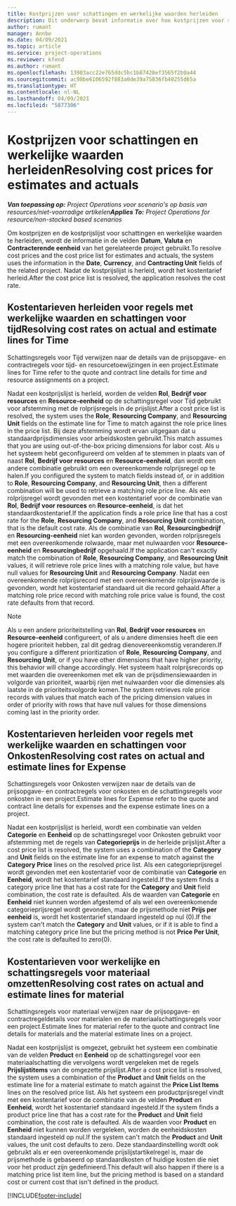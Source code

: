 ```yaml
---
title: Kostprijzen voor schattingen en werkelijke waarden herleiden
description: Dit onderwerp bevat informatie over hoe kostprijzen voor schattingen en werkelijke waarden worden herleid.
author: rumant
manager: Annbe
ms.date: 04/09/2021
ms.topic: article
ms.service: project-operations
ms.reviewer: kfend
ms.author: rumant
ms.openlocfilehash: 13903acc22e765ddc5bc1b87428ef3565f2b0a44
ms.sourcegitcommit: ac90be6106592f883a0de39a75836fb40255d65a
ms.translationtype: HT
ms.contentlocale: nl-NL
ms.lasthandoff: 04/09/2021
ms.locfileid: "5877306"
---
```

# <a name="resolving-cost-prices-for-estimates-and-actuals"></a><span data-ttu-id="70f8c-103">Kostprijzen voor schattingen en werkelijke waarden herleiden</span><span class="sxs-lookup"><span data-stu-id="70f8c-103">Resolving cost prices for estimates and actuals</span></span>

<span data-ttu-id="70f8c-104">_**Van toepassing op:** Project Operations voor scenario's op basis van resources/niet-voorradige artikelen_</span><span class="sxs-lookup"><span data-stu-id="70f8c-104">_**Applies To:** Project Operations for resource/non-stocked based scenarios_</span></span>

<span data-ttu-id="70f8c-105">Om kostprijzen en de kostprijslijst voor schattingen en werkelijke waarden te herleiden, wordt de informatie in de velden **Datum**, **Valuta** en **Contracterende eenheid** van het gerelateerde project gebruikt.</span><span class="sxs-lookup"><span data-stu-id="70f8c-105">To resolve cost prices and the cost price list for estimates and actuals, the system uses the information in the **Date**, **Currency**, and **Contracting Unit** fields of the related project.</span></span> <span data-ttu-id="70f8c-106">Nadat de kostprijslijst is herleid, wordt het kostentarief herleid.</span><span class="sxs-lookup"><span data-stu-id="70f8c-106">After the cost price list is resolved, the application resolves the cost rate.</span></span>

## <a name="resolving-cost-rates-on-actual-and-estimate-lines-for-time"></a><span data-ttu-id="70f8c-107">Kostentarieven herleiden voor regels met werkelijke waarden en schattingen voor tijd</span><span class="sxs-lookup"><span data-stu-id="70f8c-107">Resolving cost rates on actual and estimate lines for Time</span></span>

<span data-ttu-id="70f8c-108">Schattingsregels voor Tijd verwijzen naar de details van de prijsopgave- en contractregels voor tijd- en resourcetoewijzingen in een project.</span><span class="sxs-lookup"><span data-stu-id="70f8c-108">Estimate lines for Time refer to the quote and contract line details for time and resource assignments on a project.</span></span>

<span data-ttu-id="70f8c-109">Nadat een kostprijslijst is herleid, worden de velden **Rol**, **Bedrijf voor resources** en **Resource-eenheid** op de schattingsregel voor Tijd gebruikt voor afstemming met de rolprijsregels in de prijslijst.</span><span class="sxs-lookup"><span data-stu-id="70f8c-109">After a cost price list is resolved, the system uses the **Role**, **Resourcing Company**, and **Resourcing Unit** fields on the estimate line for Time to match against the role price lines in the price list.</span></span> <span data-ttu-id="70f8c-110">Bij deze afstemming wordt ervan uitgegaan dat u standaardprijsdimensies voor arbeidskosten gebruikt.</span><span class="sxs-lookup"><span data-stu-id="70f8c-110">This match assumes that you are using out-of-the-box pricing dimensions for labor cost.</span></span> <span data-ttu-id="70f8c-111">Als u het systeem hebt geconfigureerd om velden af te stemmen in plaats van of naast **Rol**, **Bedrijf voor resources** en **Resource-eenheid**, dan wordt een andere combinatie gebruikt om een overeenkomende rolprijsregel op te halen.</span><span class="sxs-lookup"><span data-stu-id="70f8c-111">If you configured the system to match fields instead of, or in addition to **Role**, **Resourcing Company**, and **Resourcing Unit**, then a different combination will be used to retrieve a matching role price line.</span></span> <span data-ttu-id="70f8c-112">Als een rolprijsregel wordt gevonden met een kostentarief voor de combinatie van **Rol**, **Bedrijf voor resources** en **Resource-eenheid**, is dat het standaardkostentarief.</span><span class="sxs-lookup"><span data-stu-id="70f8c-112">If the application finds a role price line that has a cost rate for the **Role**, **Resourcing Company**, and **Resourcing Unit** combination, that is the default cost rate.</span></span> <span data-ttu-id="70f8c-113">Als de combinatie van **Rol**, **Resourcingbedrijf** en **Resourcing-eenheid** niet kan worden gevonden, worden rolprijsregels met een overeenkomende rolwaarde, maar met nulwaarden voor **Resource-eenheid** en **Resourcingbedrijf** opgehaald.​</span><span class="sxs-lookup"><span data-stu-id="70f8c-113">If the application can't exactly match the combination of **Role**, **Resourcing Company**, and **Resourcing Unit** values, it will retrieve role price lines with a matching role value, but have null values for **Resourcing Unit** and **Resourcing Company**.</span></span> <span data-ttu-id="70f8c-114">Nadat een overeenkomende rolprijsrecord met een overeenkomende rolprijswaarde is gevonden, wordt het kostentarief standaard uit die record gehaald.</span><span class="sxs-lookup"><span data-stu-id="70f8c-114">After a matching role price record with matching role price value is found, the cost rate defaults from that record.</span></span> 

> [!NOTE]
> <span data-ttu-id="70f8c-115">Als u een andere prioriteitstelling van **Rol**, **Bedrijf voor resources** en **Resource-eenheid** configureert, of als u andere dimensies heeft die een hogere prioriteit hebben, zal dit gedrag dienovereenkomstig veranderen.</span><span class="sxs-lookup"><span data-stu-id="70f8c-115">If you configure a different prioritization of **Role**, **Resourcing Company**, and **Resourcing Unit**, or if you have other dimensions that have higher priority, this behavior will change accordingly.</span></span> <span data-ttu-id="70f8c-116">Het systeem haalt rolprijsrecords op met waarden die overeenkomen met elk van de prijsdimensiewaarden in volgorde van prioriteit, waarbij rijen met nulwaarden voor die dimensies als laatste in de prioriteitsvolgorde komen.</span><span class="sxs-lookup"><span data-stu-id="70f8c-116">The system retrieves role price records with values that match each of the pricing dimension values in order of priority with rows that have null values for those dimensions coming last in the priority order.</span></span>

## <a name="resolving-cost-rates-on-actual-and-estimate-lines-for-expense"></a><span data-ttu-id="70f8c-117">Kostentarieven herleiden voor regels met werkelijke waarden en schattingen voor Onkosten</span><span class="sxs-lookup"><span data-stu-id="70f8c-117">Resolving cost rates on actual and estimate lines for Expense</span></span>

<span data-ttu-id="70f8c-118">Schattingsregels voor Onkosten verwijzen naar de details van de prijsopgave- en contractregels voor onkosten en de schattingsregels voor onkosten in een project.</span><span class="sxs-lookup"><span data-stu-id="70f8c-118">Estimate lines for Expense refer to the quote and contract line details for expenses and the expense estimate lines on a project.</span></span>

<span data-ttu-id="70f8c-119">Nadat een kostprijslijst is herleid, wordt een combinatie van velden **Categorie** en **Eenheid** op de schattingsregel voor Onkosten gebruikt voor afstemming met de regels van **Categorieprijs** in de herleide prijslijst.</span><span class="sxs-lookup"><span data-stu-id="70f8c-119">After a cost price list is resolved, the system uses a combination of the **Category** and **Unit** fields on the estimate line for an expense to match against the **Category Price** lines on the resolved price list.</span></span> <span data-ttu-id="70f8c-120">Als een categorieprijsregel wordt gevonden met een kostentarief voor de combinatie van **Categorie** en **Eenheid**, wordt het kostentarief standaard ingesteld.</span><span class="sxs-lookup"><span data-stu-id="70f8c-120">If the system finds a category price line that has a cost rate for the **Category** and **Unit** field combination, the cost rate is defaulted.</span></span> <span data-ttu-id="70f8c-121">Als de waarden van **Categorie** en **Eenheid** niet kunnen worden afgestemd of als wel een overeenkomende categorieprijsregel wordt gevonden, maar de prijsmethode niet **Prijs per eenheid** is, wordt het kostentarief standaard ingesteld op nul (0).</span><span class="sxs-lookup"><span data-stu-id="70f8c-121">If the system can't match the **Category** and **Unit** values, or if it is able to find a matching category price line but the pricing method is not **Price Per Unit**, the cost rate is defaulted to zero(0).</span></span>

## <a name="resolving-cost-rates-on-actual-and-estimate-lines-for-material"></a><span data-ttu-id="70f8c-122">Kostentarieven voor werkelijke en schattingsregels voor materiaal omzetten</span><span class="sxs-lookup"><span data-stu-id="70f8c-122">Resolving cost rates on actual and estimate lines for material</span></span>

<span data-ttu-id="70f8c-123">Schattingsregels voor materiaal verwijzen naar de prijsopgave- en contractregeldetails voor materialen en de materiaalschattingsregels voor een project.</span><span class="sxs-lookup"><span data-stu-id="70f8c-123">Estimate lines for material refer to the quote and contract line details for materials and the material estimate lines on a project.</span></span>

<span data-ttu-id="70f8c-124">Nadat een kostprijslijst is omgezet, gebruikt het systeem een combinatie van de velden **Product** en **Eenheid** op de schattingsregel voor een materiaalschatting die vervolgens wordt vergeleken met de regels **Prijslijstitems** van de omgezette prijslijst.</span><span class="sxs-lookup"><span data-stu-id="70f8c-124">After a cost price list is resolved, the system uses a combination of the **Product** and **Unit** fields on the estimate line for a material estimate to match against the **Price List Items** lines on the resolved price list.</span></span> <span data-ttu-id="70f8c-125">Als het systeem een productprijsregel vindt met een kostentarief voor de combinatie van de velden **Product** en **Eenheid**, wordt het kostentarief standaard ingesteld.</span><span class="sxs-lookup"><span data-stu-id="70f8c-125">If the system finds a product price line that has a cost rate for the **Product** and **Unit** field combination, the cost rate is defaulted.</span></span> <span data-ttu-id="70f8c-126">Als de waarden voor **Product** en **Eenheid** niet kunnen worden vergeleken, worden de eenheidskosten standaard ingesteld op nul.</span><span class="sxs-lookup"><span data-stu-id="70f8c-126">If the system can't match the **Product** and **Unit** values, the unit cost defaults to zero.</span></span> <span data-ttu-id="70f8c-127">Deze standaardinstelling wordt ook gebruikt als er een overeenkomende prijslijstartikelregel is, maar de prijsmethode is gebaseerd op standaardkosten of huidige kosten die niet voor het product zijn gedefinieerd.</span><span class="sxs-lookup"><span data-stu-id="70f8c-127">This default will also happen if there is a matching price list item line, but the pricing method is based on a standard cost or current cost that isn't defined in the product.</span></span>

[!INCLUDE[footer-include](../includes/footer-banner.md)]
